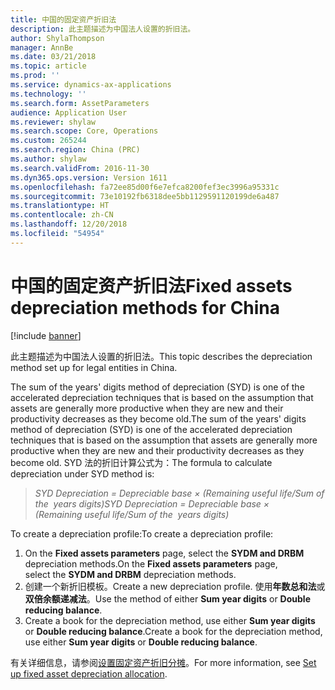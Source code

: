 ```yaml
---
title: 中国的固定资产折旧法
description: 此主题描述为中国法人设置的折旧法。
author: ShylaThompson
manager: AnnBe
ms.date: 03/21/2018
ms.topic: article
ms.prod: ''
ms.service: dynamics-ax-applications
ms.technology: ''
ms.search.form: AssetParameters
audience: Application User
ms.reviewer: shylaw
ms.search.scope: Core, Operations
ms.custom: 265244
ms.search.region: China (PRC)
ms.author: shylaw
ms.search.validFrom: 2016-11-30
ms.dyn365.ops.version: Version 1611
ms.openlocfilehash: fa72ee85d00f6e7efca8200fef3ec3996a95331c
ms.sourcegitcommit: 73e10192fb6318dee5bb1129591120199de6a487
ms.translationtype: HT
ms.contentlocale: zh-CN
ms.lasthandoff: 12/20/2018
ms.locfileid: "54954"
---
```

# <a name="fixed-assets-depreciation-methods-for-china"></a><span data-ttu-id="139f3-103">中国的固定资产折旧法</span><span class="sxs-lookup"><span data-stu-id="139f3-103">Fixed assets depreciation methods for China</span></span>

[!include [banner](../includes/banner.md)]

<span data-ttu-id="139f3-104">此主题描述为中国法人设置的折旧法。</span><span class="sxs-lookup"><span data-stu-id="139f3-104">This topic describes the depreciation method set up for legal entities in China.</span></span>

<span data-ttu-id="139f3-105">The sum of the years' digits method of depreciation (SYD) is one of the accelerated depreciation techniques that is based on the assumption that assets are generally more productive when they are new and their productivity decreases as they become old.</span><span class="sxs-lookup"><span data-stu-id="139f3-105">The sum of the years' digits method of depreciation (SYD) is one of the accelerated depreciation techniques that is based on the assumption that assets are generally more productive when they are new and their productivity decreases as they become old.</span></span> <span data-ttu-id="139f3-106">SYD 法的折旧计算公式为：</span><span class="sxs-lookup"><span data-stu-id="139f3-106">The formula to calculate depreciation under SYD method is:</span></span>

> <span data-ttu-id="139f3-107">*SYD Depreciation = Depreciable base × (Remaining useful life/Sum of the  years digits)*</span><span class="sxs-lookup"><span data-stu-id="139f3-107">*SYD Depreciation = Depreciable base × (Remaining useful life/Sum of the  years digits)*</span></span>

<span data-ttu-id="139f3-108">To create a depreciation profile:</span><span class="sxs-lookup"><span data-stu-id="139f3-108">To create a depreciation profile:</span></span>

1. <span data-ttu-id="139f3-109">On the **Fixed assets parameters** page, select the **SYDM and DRBM** depreciation methods.</span><span class="sxs-lookup"><span data-stu-id="139f3-109">On the **Fixed assets parameters** page, select the **SYDM and DRBM** depreciation methods.</span></span>
2. <span data-ttu-id="139f3-110">创建一个新折旧模板。</span><span class="sxs-lookup"><span data-stu-id="139f3-110">Create a new depreciation profile.</span></span> <span data-ttu-id="139f3-111">使用**年数总和法**或**双倍余额递减法**。</span><span class="sxs-lookup"><span data-stu-id="139f3-111">Use the method of either **Sum year digits** or **Double reducing balance**.</span></span>
3. <span data-ttu-id="139f3-112">Create a book for the depreciation method, use either **Sum year digits** or **Double reducing balance**.</span><span class="sxs-lookup"><span data-stu-id="139f3-112">Create a book for the depreciation method, use either **Sum year digits** or **Double reducing balance**.</span></span>

<span data-ttu-id="139f3-113">有关详细信息，请参阅[设置固定资产折旧分摊](./tasks/fixed-asset-depreciation-allocation.md)。</span><span class="sxs-lookup"><span data-stu-id="139f3-113">For more information, see [Set up fixed asset depreciation allocation](./tasks/fixed-asset-depreciation-allocation.md).</span></span>



